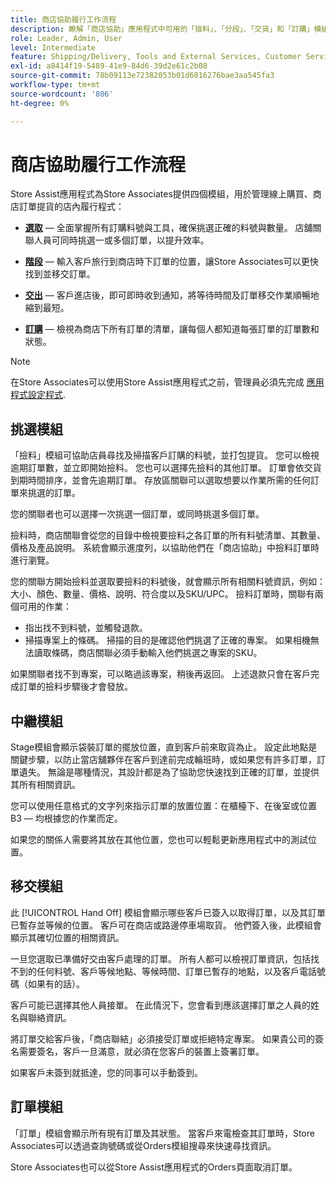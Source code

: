 ```yaml
---
title: 商店協助履行工作流程
description: 瞭解「商店協助」應用程式中可用的「撿料」、「分段」、「交貨」和「訂購」模組。 這些模組可為BOPIS訂單啟用端對端商店履行工作流程。 Store Associates使用這些模組來管理並遞送商店取貨訂單給客戶。
role: Leader, Admin, User
level: Intermediate
feature: Shipping/Delivery, Tools and External Services, Customer Service
exl-id: a8414f19-5489-41e9-84d6-39d2e61c2b08
source-git-commit: 78b09113e72382053b01d6016276bae3aa545fa3
workflow-type: tm+mt
source-wordcount: '806'
ht-degree: 0%

---
```


# 商店協助履行工作流程

Store Assist應用程式為Store Associates提供四個模組，用於管理線上購買、商店訂單提貨的店內履行程式：

- **[選取](#pick-module)** — 全面掌握所有訂購料號與工具，確保挑選正確的料號與數量。 店舖關聯人員可同時挑選一或多個訂單，以提升效率。

- **[階段](#stage-module)** — 輸入客戶旅行到商店時下訂單的位置，讓Store Associates可以更快找到並移交訂單。

- **[交出](#hand-off-module)** — 客戶進店後，即可即時收到通知，將等待時間及訂單移交作業順暢地縮到最短。

- **[訂購](#orders-module)** — 檢視為商店下所有訂單的清單，讓每個人都知道每張訂單的訂單數和狀態。

>[!NOTE]
>
>在Store Associates可以使用Store Assist應用程式之前，管理員必須先完成 [應用程式設定程式](app-setup.md).

## 挑選模組

「撿料」模組可協助店員尋找及掃描客戶訂購的料號，並打包提貨。 您可以檢視逾期訂單數，並立即開始撿料。 您也可以選擇先撿料的其他訂單。 訂單會依交貨到期時間排序，並會先逾期訂單。 存放區關聯可以選取想要以作業所需的任何訂單來挑選的訂單。

您的關聯者也可以選擇一次挑選一個訂單，或同時挑選多個訂單。

撿料時，商店關聯會從您的目錄中檢視要撿料之各訂單的所有料號清單、其數量、價格及產品說明。 系統會顯示進度列，以協助他們在「商店協助」中撿料訂單時進行瀏覽。

您的關聯方開始撿料並選取要撿料的料號後，就會顯示所有相關料號資訊，例如：大小、顏色、數量、價格、說明、符合度以及SKU/UPC。 撿料訂單時，關聯有兩個可用的作業：

- 指出找不到料號，並觸發退款。
- 掃描專案上的條碼。 掃描的目的是確認他們挑選了正確的專案。 如果相機無法讀取條碼，商店關聯必須手動輸入他們挑選之專案的SKU。

如果關聯者找不到專案，可以略過該專案，稍後再返回。  上述退款只會在客戶完成訂單的撿料步驟後才會發放。

## 中繼模組

Stage模組會顯示袋裝訂單的擺放位置，直到客戶前來取貨為止。 設定此地點是關鍵步驟，以防止當店舖夥伴在客戶到達前完成輪班時，或如果您有許多訂單，訂單遺失。 無論是哪種情況，其設計都是為了協助您快速找到正確的訂單，並提供其所有相關資訊。

您可以使用任意格式的文字列來指示訂單的放置位置：在櫃檯下、在後室或位置B3 — 均根據您的作業而定。

如果您的關係人需要將其放在其他位置，您也可以輕鬆更新應用程式中的測試位置。

## 移交模組

此 [!UICONTROL Hand Off] 模組會顯示哪些客戶已簽入以取得訂單，以及其訂單已暫存並等候的位置。 客戶可在商店或路邊停車場取貨。 他們簽入後，此模組會顯示其確切位置的相關資訊。

一旦您選取已準備好交由客戶處理的訂單。 所有人都可以檢視訂單資訊，包括找不到的任何料號、客戶等候地點、等候時間、訂單已暫存的地點，以及客戶電話號碼（如果有的話）。

客戶可能已選擇其他人員接單。 在此情況下，您會看到應該選擇訂單之人員的姓名與聯絡資訊。

將訂單交給客戶後，「商店聯結」必須接受訂單或拒絕特定專案。 如果貴公司的簽名需要簽名，客戶一旦滿意，就必須在您客戶的裝置上簽署訂單。

如果客戶未簽到就抵達，您的同事可以手動簽到。

## 訂單模組

「訂單」模組會顯示所有現有訂單及其狀態。 當客戶來電檢查其訂單時，Store Associates可以透過查詢號碼或從Orders模組搜尋來快速尋找資訊。

Store Associates也可以從Store Assist應用程式的Orders頁面取消訂單。
